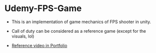 # Udemy-FPS-Game

* This is an implementation of game mechanics of FPS shooter in unity.
* Call of duty can be considered as a reference game (except for the visuals, lol)

* [Reference video in Portfolio](https://www.youtube.com/watch?v=bpzzyHWngUs)
